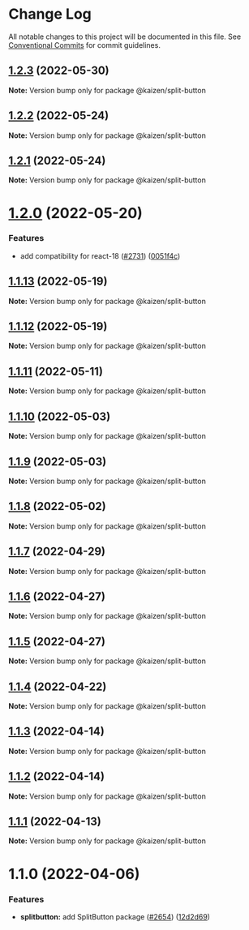# Change Log

All notable changes to this project will be documented in this file.
See [Conventional Commits](https://conventionalcommits.org) for commit guidelines.

## [1.2.3](https://github.com/cultureamp/kaizen-design-system/compare/@kaizen/split-button@1.2.2...@kaizen/split-button@1.2.3) (2022-05-30)

**Note:** Version bump only for package @kaizen/split-button





## [1.2.2](https://github.com/cultureamp/kaizen-design-system/compare/@kaizen/split-button@1.2.1...@kaizen/split-button@1.2.2) (2022-05-24)

**Note:** Version bump only for package @kaizen/split-button





## [1.2.1](https://github.com/cultureamp/kaizen-design-system/compare/@kaizen/split-button@1.2.0...@kaizen/split-button@1.2.1) (2022-05-24)

**Note:** Version bump only for package @kaizen/split-button





# [1.2.0](https://github.com/cultureamp/kaizen-design-system/compare/@kaizen/split-button@1.1.13...@kaizen/split-button@1.2.0) (2022-05-20)


### Features

* add compatibility for react-18 ([#2731](https://github.com/cultureamp/kaizen-design-system/issues/2731)) ([0051f4c](https://github.com/cultureamp/kaizen-design-system/commit/0051f4cee82895acc2c2f44fc7bf8063857de57e))





## [1.1.13](https://github.com/cultureamp/kaizen-design-system/compare/@kaizen/split-button@1.1.12...@kaizen/split-button@1.1.13) (2022-05-19)

**Note:** Version bump only for package @kaizen/split-button





## [1.1.12](https://github.com/cultureamp/kaizen-design-system/compare/@kaizen/split-button@1.1.11...@kaizen/split-button@1.1.12) (2022-05-19)

**Note:** Version bump only for package @kaizen/split-button





## [1.1.11](https://github.com/cultureamp/kaizen-design-system/compare/@kaizen/split-button@1.1.10...@kaizen/split-button@1.1.11) (2022-05-11)

**Note:** Version bump only for package @kaizen/split-button





## [1.1.10](https://github.com/cultureamp/kaizen-design-system/compare/@kaizen/split-button@1.1.9...@kaizen/split-button@1.1.10) (2022-05-03)

**Note:** Version bump only for package @kaizen/split-button





## [1.1.9](https://github.com/cultureamp/kaizen-design-system/compare/@kaizen/split-button@1.1.8...@kaizen/split-button@1.1.9) (2022-05-03)

**Note:** Version bump only for package @kaizen/split-button





## [1.1.8](https://github.com/cultureamp/kaizen-design-system/compare/@kaizen/split-button@1.1.7...@kaizen/split-button@1.1.8) (2022-05-02)

**Note:** Version bump only for package @kaizen/split-button





## [1.1.7](https://github.com/cultureamp/kaizen-design-system/compare/@kaizen/split-button@1.1.6...@kaizen/split-button@1.1.7) (2022-04-29)

**Note:** Version bump only for package @kaizen/split-button





## [1.1.6](https://github.com/cultureamp/kaizen-design-system/compare/@kaizen/split-button@1.1.5...@kaizen/split-button@1.1.6) (2022-04-27)

**Note:** Version bump only for package @kaizen/split-button





## [1.1.5](https://github.com/cultureamp/kaizen-design-system/compare/@kaizen/split-button@1.1.4...@kaizen/split-button@1.1.5) (2022-04-27)

**Note:** Version bump only for package @kaizen/split-button





## [1.1.4](https://github.com/cultureamp/kaizen-design-system/compare/@kaizen/split-button@1.1.3...@kaizen/split-button@1.1.4) (2022-04-22)

**Note:** Version bump only for package @kaizen/split-button





## [1.1.3](https://github.com/cultureamp/kaizen-design-system/compare/@kaizen/split-button@1.1.2...@kaizen/split-button@1.1.3) (2022-04-14)

**Note:** Version bump only for package @kaizen/split-button





## [1.1.2](https://github.com/cultureamp/kaizen-design-system/compare/@kaizen/split-button@1.1.1...@kaizen/split-button@1.1.2) (2022-04-14)

**Note:** Version bump only for package @kaizen/split-button





## [1.1.1](https://github.com/cultureamp/kaizen-design-system/compare/@kaizen/split-button@1.1.0...@kaizen/split-button@1.1.1) (2022-04-13)

**Note:** Version bump only for package @kaizen/split-button





# 1.1.0 (2022-04-06)


### Features

* **splitbutton:** add SplitButton package ([#2654](https://github.com/cultureamp/kaizen-design-system/issues/2654)) ([12d2d69](https://github.com/cultureamp/kaizen-design-system/commit/12d2d697e9cb29d5eccbd62cac408b3c0ffaa30a))
